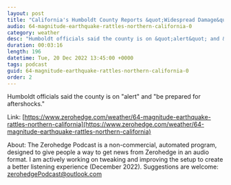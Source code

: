 ```yaml
---
layout: post
title: "California's Humboldt County Reports &quot;Widespread Damage&quot; After Powerful Earthquake"
audio: 64-magnitude-earthquake-rattles-northern-california-0
category: weather
desc: "Humboldt officials said the county is on &quot;alert&quot; and &quot;be prepared for aftershocks.&quot; "
duration: 00:03:16
length: 196
datetime: Tue, 20 Dec 2022 13:45:00 +0000
tags: podcast
guid: 64-magnitude-earthquake-rattles-northern-california-0
order: 2
---
```

Humboldt officials said the county is on &quot;alert&quot; and &quot;be prepared for aftershocks.&quot; 

Link: [https://www.zerohedge.com/weather/64-magnitude-earthquake-rattles-northern-california](https://www.zerohedge.com/weather/64-magnitude-earthquake-rattles-northern-california)

About: The Zerohedge Podcast is a non-commercial, automated program, designed to give people a way to get news from Zerohedge in an audio format.  I am actively working on tweaking and improving the setup to create a better listening experience (December 2022).  Suggestions are welcome: [zerohedgePodcast@outlook.com](mailto:zerohedgePodcast@outlook.com)
